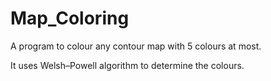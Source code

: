 # Map_Coloring

A program to colour any contour map with 5 colours at most.

It uses Welsh–Powell algorithm to determine the colours.

